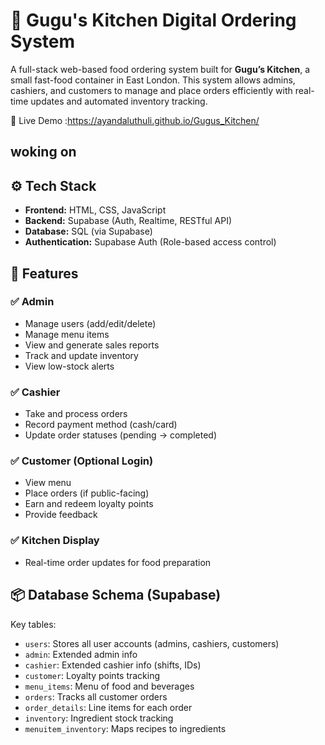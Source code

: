 # 🍔 Gugu's Kitchen Digital Ordering System

A full-stack web-based food ordering system built for **Gugu’s Kitchen**, a small fast-food container in East London. This system allows admins, cashiers, and customers to manage and place orders efficiently with real-time updates and automated inventory tracking.

🚀 Live Demo :https://ayandaluthuli.github.io/Gugus_Kitchen/


## woking on 

## ⚙️ Tech Stack
- **Frontend:** HTML, CSS, JavaScript
- **Backend:** Supabase (Auth, Realtime, RESTful API)
- **Database:** SQL (via Supabase)
- **Authentication:** Supabase Auth (Role-based access control)


## 🧩 Features

### ✅ Admin
- Manage users (add/edit/delete)
- Manage menu items
- View and generate sales reports
- Track and update inventory
- View low-stock alerts

### ✅ Cashier
- Take and process orders
- Record payment method (cash/card)
- Update order statuses (pending → completed)

### ✅ Customer (Optional Login)
- View menu
- Place orders (if public-facing)
- Earn and redeem loyalty points
- Provide feedback

### ✅ Kitchen Display
- Real-time order updates for food preparation


## 📦 Database Schema (Supabase)

Key tables:

- `users`: Stores all user accounts (admins, cashiers, customers)
- `admin`: Extended admin info
- `cashier`: Extended cashier info (shifts, IDs)
- `customer`: Loyalty points tracking
- `menu_items`: Menu of food and beverages
- `orders`: Tracks all customer orders
- `order_details`: Line items for each order
- `inventory`: Ingredient stock tracking
- `menuitem_inventory`: Maps recipes to ingredients
